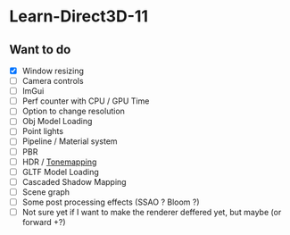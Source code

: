 # Learn-Direct3D-11

## Want to do

- [x] Window resizing
- [ ] Camera controls
- [ ] ImGui
- [ ] Perf counter with CPU / GPU Time
- [ ] Option to change resolution
- [ ] Obj Model Loading
- [ ] Point lights
- [ ] Pipeline / Material system
- [ ] PBR
- [ ] HDR / [Tonemapping](https://64.github.io/tonemapping/)
- [ ] GLTF Model Loading
- [ ] Cascaded Shadow Mapping
- [ ] Scene graph
- [ ] Some post processing effects (SSAO ? Bloom ?)
- [ ] Not sure yet if I want to make the renderer deffered yet, but maybe (or forward +?)

